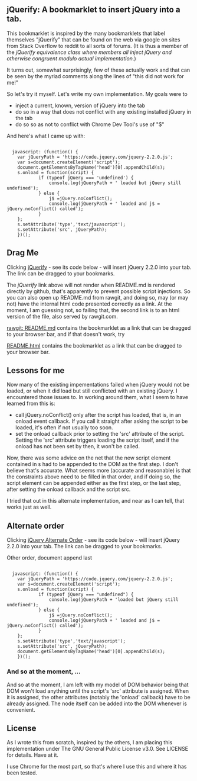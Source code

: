 jQuerify: A bookmarklet to insert jQuery into a tab.
-----------------------------------------

This bookmarklet is inspired by the many bookmarklets that label themselves "jQuerify" that can be found on the web via google on sites from Stack Overflow to reddit to all sorts of forums. (It is thus a member of the *jQuerify equivalence class where members all inject jQuery and otherwise congruent modulo actual implementation*.)

It turns out, somewhat surprisingly, few of these actually work and that can be seen by the myriad comments along the lines of "this did not work for me!"

So let's try it myself. Let's write my own implementation. 
My goals were to

+ inject a current, known, version of jQuery into the tab
+ do so in a way that does not conflict with any existing installed jQuery in the tab
+ do so so as not to conflict with Chrome Dev Tool's use of "$"

And here's what I came up with:

<pre><code>
  javascript: (function() { 
    var jQueryPath = 'https://code.jquery.com/jquery-2.2.0.js';
    var s=document.createElement('script');
    document.getElementsByTagName('head')[0].appendChild(s);
    s.onload = function(script) {
            if (typeof jQuery === 'undefined') {
                console.log(jQueryPath + ' loaded but jQuery still undefined');
            } else {
                j$ =jQuery.noConflict();
                console.log(jQueryPath + ' loaded and j$ = jQuery.noConflict() called');
            }
    };
    s.setAttribute('type','text/javascript');
    s.setAttribute('src', jQueryPath);
    })();
</code></pre>

Drag Me
-------

<p>Clicking <a href="javascript: (function() { var jQueryPath = 'https://code.jquery.com/jquery-2.2.0.js'; var s=document.createElement('script'); document.getElementsByTagName('head')[0].appendChild(s); s.onload = function(script) { if (typeof jQuery === 'undefined') { console.log(jQueryPath + ' loaded but jQuery still undefined'); } else { j$ =jQuery.noConflict(); console.log(jQueryPath + ' loaded and j$ = jQuery.noConflict() called'); } }; s.setAttribute('type','text/javascript'); s.setAttribute('src', jQueryPath); })();"
>jQuerify</a> - see its code below - will insert jQuery 2.2.0 into your tab.
The link can be dragged to your bookmarks.</p>

The *jQuerify* link above will not render when README.md is rendered directly by github, that's apparently to prevent possible script injections. So you can also open up README.md from rawgit, and doing so, may (or may not) have the internal html code presented correctly as a link. At the moment, I am guessing not, so failing that, the second link is to an html version of the file, also served by rawgit.com.

[rawgit: README.md](https://rawgit.com/jerryasher/jQuerify/master/README.md) contains the bookmarklet as a link that can be dragged to your browser bar, and if that doesn't work, try

[README.html](https://rawgit.com/jerryasher/jQuerify/master/README.html) contains the bookmarklet as a link that can be dragged to your browser bar.

Lessons for me
--------------

Now many of the existing impementations failed when jQuery would not be loaded, or when it did load but still conflicted with an existing jQuery. I encountered those issues to. In working around them, what I seem to have learned from this is:

+ call jQuery.noConflict() only after the script has loaded, that is, in an onload event callback. If you call it straight after asking the script to be loaded, it's often if not usually too soon.
+ set the onload callback prior to setting the 'src' attribute of the script. Setting the 'src' attribute triggers loading the script itself, and if the onload has not been set by then, it won't be called.

Now, there was some advice on the net that the new script element contained in s had to be appended to the DOM as the first step. I don't believe that's accurate. What seems more (accurate and reasonable) is that the constraints above need to be filled in that order, and if doing so, the script element can be appended either as the first step, or the last step, after setting the onload callback and the script src.

I tried that out in this alternate implementation, and near as I can tell, that works just as well.

Alternate order
---------------

<p>Clicking <a href="javascript: (function() { var jQueryPath = 'https://code.jquery.com/jquery-2.2.0.js'; var s=document.createElement('script'); s.onload = function(script) { if (typeof jQuery === 'undefined') { console.log(jQueryPath + ' loaded but jQuery still undefined'); } else { j$ =jQuery.noConflict(); console.log(jQueryPath + ' loaded and j$ = jQuery.noConflict() called'); } }; s.setAttribute('type','text/javascript'); s.setAttribute('src', jQueryPath); document.getElementsByTagName('head')[0].appendChild(s);})();"
            >jQuery Alternate Order</a> - see its code below - will insert jQuery 2.2.0 into your tab.
  The link can be dragged to your bookmarks.</p>
Other order, document append last
<pre><code>
  javascript: (function() { 
    var jQueryPath = 'https://code.jquery.com/jquery-2.2.0.js';
    var s=document.createElement('script');
    s.onload = function(script) {
            if (typeof jQuery === "undefined") {
                console.log(jQueryPath + 'loaded but jQuery still undefined');
            } else {
                j$ =jQuery.noConflict();
                console.log(jQueryPath + ' loaded and j$ = jQuery.noConflict() called');
            }
    };
    s.setAttribute('type','text/javascript');
    s.setAttribute('src', jQueryPath);
    document.getElementsByTagName('head')[0].appendChild(s);    
    })();
</code></pre>

### And so at the moment, ... 

And so at the moment, I am left with my model of DOM behavior being that DOM won't load anything until the script's 'src' attribute is assigned. When it is assigned, the other attributes (notably the 'onload' callback) have to be already assigned. The node itself can be added into the DOM whenever is convenient.

License
-------

As I wrote this from scratch, inspired by the others, I am placing this implementation under The GNU General Public License v3.0. See LICENSE for details. Have at it.

I use Chrome for the most part, so that's where I use this and where it has been tested.

